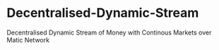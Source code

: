 # Decentralised-Dynamic-Stream
Decentralised Dynamic Stream of Money with Continous Markets over Matic Network

